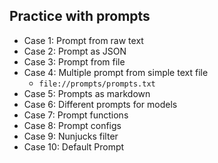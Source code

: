 ## Practice with prompts
- Case 1: Prompt from raw text
- Case 2: Prompt as JSON
- Case 3: Prompt from file
- Case 4: Multiple prompt from simple text file
  - `file://prompts/prompts.txt`
- Case 5: Prompts as markdown
- Case 6: Different prompts for models
- Case 7: Prompt functions
- Case 8: Prompt configs
- Case 9: Nunjucks filter
- Case 10: Default Prompt
